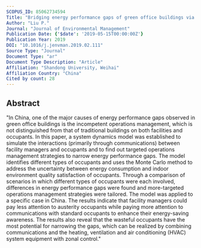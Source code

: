 ```yaml
---
SCOPUS_ID: 85062734594
Title: "Bridging energy performance gaps of green office buildings via more targeted operations management: A system dynamics approach"
Author: "Liu P."
Journal: "Journal of Environmental Management"
Publication Date: {'$date': '2019-05-15T00:00:00Z'}
Publication Year: 2019
DOI: "10.1016/j.jenvman.2019.02.111"
Source Type: "Journal"
Document Type: "ar"
Document Type Description: "Article"
Affiliation: "Shandong University, Weihai"
Affiliation Country: "China"
Cited by count: 28
---
```


## Abstract
"In China, one of the major causes of energy performance gaps observed in green office buildings is the incompetent operations management, which is not distinguished from that of traditional buildings on both facilities and occupants. In this paper, a system dynamics model was established to simulate the interactions (primarily through communications) between facility managers and occupants and to find out targeted operations management strategies to narrow energy performance gaps. The model identifies different types of occupants and uses the Monte Carlo method to address the uncertainty between energy consumption and indoor environment quality satisfaction of occupants. Through a comparison of scenarios in which different types of occupants were each involved, differences in energy performance gaps were found and more-targeted operations management strategies were tailored. The model was applied to a specific case in China. The results indicate that facility managers could pay less attention to austerity occupants while paying more attention to communications with standard occupants to enhance their energy-saving awareness. The results also reveal that the wasteful occupants have the most potential for narrowing the gaps, which can be realized by combining communications and the heating, ventilation and air conditioning (HVAC) system equipment with zonal control."
